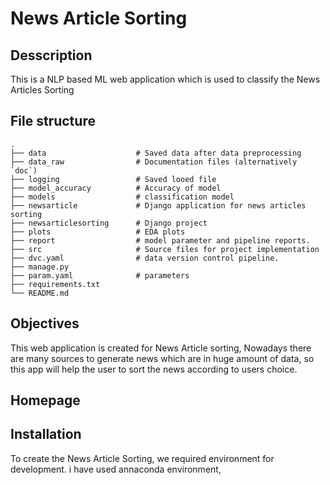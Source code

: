 # News Article Sorting

## Desscription
This is a NLP based ML web application which is used to classify the News Articles Sorting
## File structure 

    .
    ├── data                    # Saved data after data preprocessing
    ├── data_raw                # Documentation files (alternatively `doc`)
    ├── logging                 # Saved looed file
    ├── model_accuracy          # Accuracy of model
    ├── models                  # classification model
    ├── newsarticle             # Django application for news articles sorting
    ├── newsarticlesorting      # Django project 
    ├── plots                   # EDA plots
    ├── report                  # model parameter and pipeline reports.
    ├── src                     # Source files for project implementation
    ├── dvc.yaml                # data version control pipeline.
    ├── manage.py                 
    ├── param.yaml              # parameters
    ├── requirements.txt
    └── README.md

## Objectives
This web application is created for News Article sorting, Nowadays there are many sources to generate news which are in huge amount of data, so this app will help the user to sort the news according to users choice.

## Homepage


## Installation
To create the News Article Sorting, we required environment for development. i have used annaconda environment,